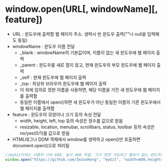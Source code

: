 # window.open(URL[, windowName][, feature])
* URL : 윈도우에 출력할 웹 페이지 주소. 생략시 빈 윈도우 출력(""나 null을 입력해도 동일)
* windowName : 윈도우 이름 전달
  * _blank : windowName의 기본값이며, 이름이 없는 새 윈도우에 웹 페이지 출력
  * _parent : 윈도우를 새로 열지 않고, 현재 윈도우의 부모 윈도우에 웹 페이지 출력
  * _self : 현재 윈도우에 웹 페이지 출력
  * _top : 최상위 브라우저 윈도우에 웹 페이지 출력
  * 이 외에 임의로 정한 이름을 사용하면, 해당 이름을 가진 새 윈도우에 웹 페이지를 출력함
  * 동일한 이름에서 open()하면 새 윈도우가 아닌 동일한 이름의 기존 윈도우에서 웹 페이지를 출력함
* feature : 윈도우의 모양이나 크기 등의 속성 전달
  * width, height, left, top 등의 속성은 정수를 값으로 받음
  * resizable, location, menubar, scrollbars, status, toolbar 등의 속성은 no/yes(0/1)를 값으로 받음
* HTML태그나 DOM 객체에서 window를 생략하고 open()만 호출하면 document.open()으로 처리됨

```javascript
//myGit이라는 이름의 너비 600, 높이 400 픽셀, 크기 변경 가능하고 툴바가 없는 윈도우를 새로 열어 깃허브 웹 페이지 출력
window.open("https://github.com/ImJunHong", "myGit", "width=600,height=400,resizable=1,toolbar=no");
```
